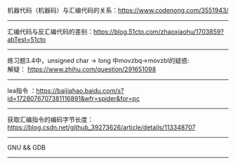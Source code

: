 机器代码（机器码）与汇编代码的关系：https://www.codenong.com/3551943/ <br />

----

汇编代码与反汇编代码的差别：https://blog.51cto.com/zhaoxiaohu/1703859?abTest=51cto  <br />

----

练习题3.4中，unsigned char -> long 中movzbq->movzbl的疑惑: <br />
解疑： https://www.zhihu.com/question/291651098

----

lea指令 ：https://baijiahao.baidu.com/s?id=1728076707381116891&wfr=spider&for=pc

----

获取汇编指令的编码字节长度： https://blog.csdn.net/github_39273626/article/details/113348707

----

GNU && GDB

----
